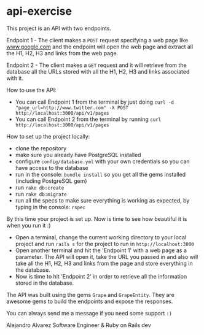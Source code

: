 # api-exercise
This project is an API with two endpoints.

Endpoint 1 - The client makes a ```POST``` request specifying a web page like www.google.com and the endpoint will open the web page and extract all the H1, H2, H3 and links from the web page.

Endpoint 2 - The client makes a ```GET``` request and it will retrieve from the database all the URLs stored with all the H1, H2, H3 and links associated with it.

How to use the API:
- You can call Endpoint 1 from the terminal by just doing ```curl -d "page_url=http://www.twitter.com" -X POST http://localhost:3000/api/v1/pages```
- You can call Endpoint 2 from the terminal by running ```curl http://localhost:3000/api/v1/pages```
  
How to set up the project locally:
- clone the repository
- make sure you already have PostgreSQL installed
- configure ```config/database.yml``` with your own credentials so you can have access to the database
- run in the console: ```bundle install``` so you get all the gems installed (including PostgreSQL gem)
- run ```rake db:create```
- run ```rake db:migrate```
- run all the specs to make sure everything is working as expected, by typing in the console: ```rspec```

By this time your project is set up. Now is time to see how beautiful it is when you run it :)

- Open a terminal, change the current working directory to your local project and run ```rails s``` for the project to run in ```http://localhost:3000```
- Open another terminal and hit the 'Endpoint 1' with a web page as a parameter. The API will open it, take the URL you passed in and also will take all the H1, H2, H3 and links from the page and store everything in the database.
- Now is time to hit 'Endpoint 2' in order to retrieve all the information stored in the database.

The API was built using the gems ```Grape``` and ```GrapeEntity```. They are awesome gems to build the endpoints and expose the responses.


You can always send me a message if you need some support ```:)```

Alejandro Alvarez
Software Engineer & Ruby on Rails dev
